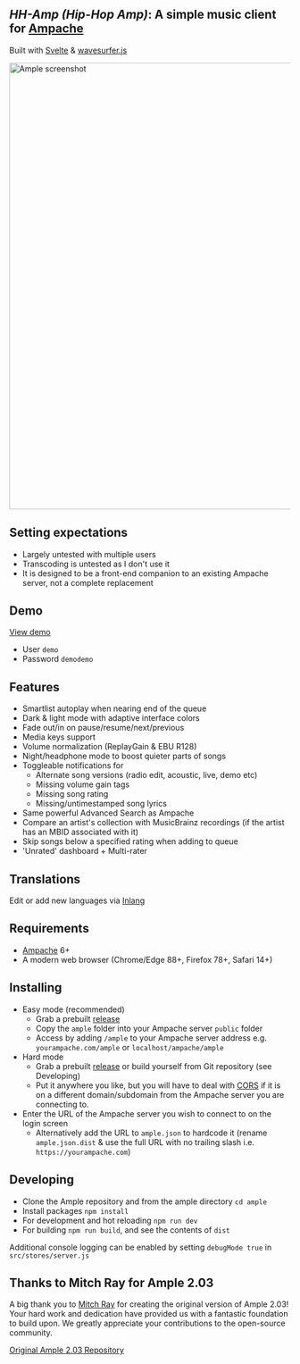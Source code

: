 ## *HH-Amp (Hip-Hop Amp)*: A simple music client for [Ampache](https://ampache.org/) 
Built with [Svelte](https://svelte.dev/) & [wavesurfer.js](https://github.com/katspaugh/wavesurfer.js)

<img src="https://github.com/mitchray/ample/assets/5735900/e2564e30-d7af-4fc8-b2e1-bbff93a3356e" width=800 alt="Ample screenshot" />

## Setting expectations
- Largely untested with multiple users
- Transcoding is untested as I don't use it
- It is designed to be a front-end companion to an existing Ampache server, not a complete replacement

## Demo
[View demo](https://ample-player.vercel.app/)
- User ```demo``` 
- Password ```demodemo```

## Features
- Smartlist autoplay when nearing end of the queue
- Dark & light mode with adaptive interface colors
- Fade out/in on pause/resume/next/previous
- Media keys support
- Volume normalization (ReplayGain & EBU R128)
- Night/headphone mode to boost quieter parts of songs
- Toggleable notifications for
  - Alternate song versions (radio edit, acoustic, live, demo etc)
  - Missing volume gain tags
  - Missing song rating
  - Missing/untimestamped song lyrics
- Same powerful Advanced Search as Ampache
- Compare an artist's collection with MusicBrainz recordings (if the artist has an MBID associated with it)
- Skip songs below a specified rating when adding to queue
- 'Unrated' dashboard + Multi-rater

## Translations
Edit or add new languages via [Inlang](https://inlang.com/editor/github.com/mitchray/ample)

## Requirements
- [Ampache](https://ampache.org/) 6+
- A modern web browser (Chrome/Edge 88+, Firefox 78+, Safari 14+)

## Installing
- Easy mode (recommended)
  - Grab a prebuilt [release](https://github.com/mitchray/ample/releases)
  - Copy the ```ample``` folder into your Ampache server ```public``` folder
  - Access by adding ```/ample``` to your Ampache server address e.g. ```yourampache.com/ample``` or ```localhost/ampache/ample```
- Hard mode
  - Grab a prebuilt [release](https://github.com/mitchray/ample/releases) or build yourself from Git repository (see Developing)
  - Put it anywhere you like, but you will have to deal with [CORS](https://enable-cors.org/server.html) if it is on a different domain/subdomain from the Ampache server you are connecting to.
- Enter the URL of the Ampache server you wish to connect to on the login screen 
  - Alternatively add the URL to ```ample.json``` to hardcode it (rename ```ample.json.dist``` & use the full URL with no trailing slash i.e. ```https://yourampache.com```)

## Developing
- Clone the Ample repository and from the ample directory ```cd ample```
- Install packages ```npm install```
- For development and hot reloading ```npm run dev```
- For building ```npm run build```, and see the contents of ```dist```

Additional console logging can be enabled by setting ```debugMode true``` in ```src/stores/server.js```

## Thanks to Mitch Ray for Ample 2.03

A big thank you to [Mitch Ray](https://github.com/mitchray/) for creating the original version of Ample 2.03!
Your hard work and dedication have provided us with a fantastic foundation to build upon.
We greatly appreciate your contributions to the open-source community.

[Original Ample 2.03 Repository](https://github.com/mitchray/ample/tree/2.x)

